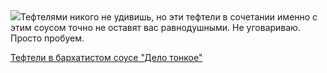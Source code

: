 <!--2025-06-27 13:03:26-->
<div class="yb">
  <div class="rss povarenok"><a href="https://www.povarenok.ru/recipes/show/182868/"><img src="https://www.povarenok.ru/data/cache/2025jun/27/23/3182775_81225-640x480.jpg"></a>Тефтелями никого не удивишь, но эти тефтели в сочетании именно с этим соусом точно не оставят вас равнодушными. Не уговариваю. Просто пробуем. <p class="titl"><a href="https://www.povarenok.ru/recipes/show/182868/">Тефтели в бархатистом соусе "Дело тонкое"</a></p></div>
</div>
